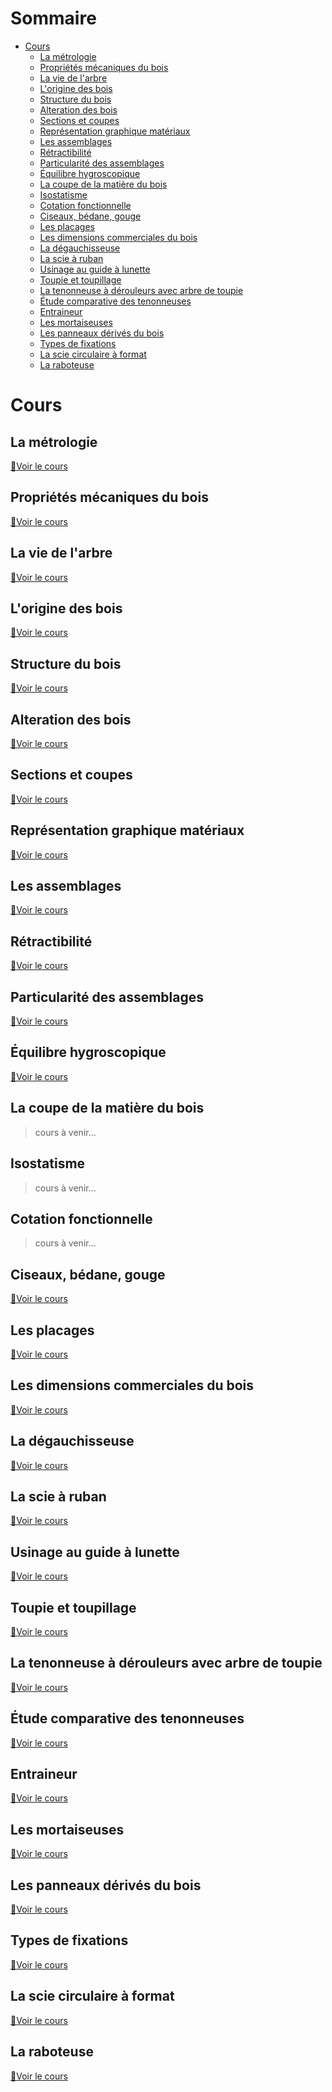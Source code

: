 <!-- TITLE: Cours de Technologie d'Ébénisterie -->
<!-- SUBTITLE: Page d'accueil des cours de Technologie d'Ébénisterie -->

# Sommaire

* [Cours](#cours)
	* [La métrologie](#metrologie)
	* [Propriétés mécaniques du bois](#proprietes_mecaniques_du_bois)
	* [La vie de l'arbre](#vie_de_arbre)
	* [L'origine des bois](#origine_des_bois)
	* [Structure du bois](#structure_du_bois)
	* [Alteration des bois](#alteration_des_bois)
	* [Sections et coupes](#sections_et_coupes)
	* [Représentation graphique matériaux](#representation_graphique_materiaux)
	* [Les assemblages](#les_assemblages)
	* [Rétractibilité](#retractibilite)
	* [Particularité des assemblages](#particularite_des_assemblages)
	* [Équilibre hygroscopique](#equilibre_hygroscopique)
	* [La coupe de la matière du bois](#la_coupe_de_la_matiere_du_bois)
	* [Isostatisme](#isostatisme)
	* [Cotation fonctionnelle](#cotation_fonctionnelle)
	* [Ciseaux, bédane, gouge](#ciseaux_bedane_gouge)
	* [Les placages](#les_placages)
	* [Les dimensions commerciales du bois](#dimensions_commerciales_du_bois)
	* [La dégauchisseuse](#degauchisseuse)
	* [La scie à ruban](#scie_a_ruban)
	* [Usinage au guide à lunette](#usinage_au_guide_a_lunette)
	* [Toupie et toupillage](#toupie_et_toupillage)
	* [La tenonneuse à dérouleurs avec arbre de toupie](#tenonneuse)
	* [Étude comparative des tenonneuses](#etude_comparative_des_tenonneuses)
	* [Entraineur](#entraineur)
	* [Les mortaiseuses](#mortaiseuses)
	* [Les panneaux dérivés du bois](#panneaux_derives_du_bois)
	* [Types de fixations](#types_de_fixations)
	* [La scie circulaire à format](#scie_circulaire_a_format)
	* [La raboteuse](#raboteuse)





<a name="cours"/>

# Cours

<a name="metrologie"/>

## La métrologie

[📖Voir le cours](/uploads/technologie-d-ebenisterie/metrologie.pdf "Metrologie")


<a name="proprietes_mecaniques_du_bois"/>

## Propriétés mécaniques du bois

[📖Voir le cours](/uploads/technologie-d-ebenisterie/proprietes-mecaniques-du-bois.pdf "Proprietes Mecaniques Du Bois")

<a name="vie_de_arbre"/>

## La vie de l'arbre

[📖Voir le cours](/uploads/technologie-d-ebenisterie/la-vie-de-l-arbre.pdf "La Vie De L Arbre")

<a name="origine_des_bois"/>

## L'origine des bois

[📖Voir le cours](/uploads/technologie-d-ebenisterie/origine-des-bois.pdf "Origine Des Bois")

<a name="structure_du_bois"/>

## Structure du bois

[📖Voir le cours](/uploads/technologie-d-ebenisterie/structure-du-bois.pdf "Structure Du Bois")


<a name="alteration_des_bois"/>

## Alteration des bois

[📖Voir le cours](/uploads/technologie-d-ebenisterie/alterations-des-bois.pdf "Alterations Des Bois")


<a name="sections_et_coupes"/>

## Sections et coupes

[📖Voir le cours](/uploads/technologie-d-ebenisterie/sections-et-coupe.pdf "Sections Et Coupe")


<a name="representation_graphique_materiaux"/>

## Représentation graphique matériaux

[📖Voir le cours](/uploads/technologie-d-ebenisterie/representation-graphique-materiaux.pdf "Representation Graphique Materiaux")


<a name="les_assemblages"/>

## Les assemblages

[📖Voir le cours](/uploads/technologie-d-ebenisterie/assemblages.pdf "Assemblages")


<a name="retractibilite"/>

## Rétractibilité

[📖Voir le cours](/uploads/technologie-d-ebenisterie/retractabilite.pdf "Retractabilite")

<a name="particularite_des_assemblages"/>

## Particularité des assemblages

[📖Voir le cours](/uploads/technologie-d-ebenisterie/particularite-des-assemblages.pdf "Particularite Des Assemblages")

<a name="equilibre_hygroscopique"/>

## Équilibre hygroscopique

[📖Voir le cours](/uploads/technologie-d-ebenisterie/equilibre-hygroscopique-des-bois.pdf "Equilibre Hygroscopique Des Bois")


<a name="la_coupe_de_la_matiere_du_bois"/>

## La coupe de la matière du bois

> cours à venir...


<a name="isostatisme"/>

## Isostatisme

> cours à venir...


<a name="cotation_fonctionnelle"/>

## Cotation fonctionnelle

> cours à venir...


<a name="ciseaux_bedane_gouge"/>

## Ciseaux, bédane, gouge

[📖Voir le cours](/uploads/technologie-d-ebenisterie/ciseau-bedane-gouge.pdf "Ciseau Bedane Gouge")


<a name="les_placages"/>

## Les placages

[📖Voir le cours](/uploads/technologie-d-ebenisterie/placages.pdf "Placages")


<a name="dimensions_commerciales_du_bois"/>

## Les dimensions commerciales du bois
[📖Voir le cours](/uploads/technologie-d-ebenisterie/dimensions-commerciales-du-bois.pdf "Dimensions Commerciales Du Bois")


<a name="degauchisseuse"/>

## La dégauchisseuse

[📖Voir le cours](/uploads/technologie-d-ebenisterie/degauchisseuse.pdf "Degauchisseuse")


<a name="scie_a_ruban"/>

## La scie à ruban

[📖Voir le cours](/uploads/technologie-d-ebenisterie/scie-ruban.pdf "Scie Ruban")


<a name="usinage_au_guide_a_lunette"/>

## Usinage au guide à lunette

[📖Voir le cours](/uploads/technologie-d-ebenisterie/usinage-au-guide-a-lunette.pdf "Usinage Au Guide A Lunette")


<a name="toupie_et_toupillage"/>

## Toupie et toupillage

[📖Voir le cours](/uploads/technologie-d-ebenisterie/toupie-toupillage.pdf "Toupie Toupillage")


<a name="tenonneuse"/>

## La tenonneuse à dérouleurs avec arbre de toupie

[📖Voir le cours](/uploads/technologie-d-ebenisterie/tenonneuse-a-derouleurs-avec-arbre-de-toupie.pdf "Tenonneuse A Derouleurs Avec Arbre De Toupie")


<a name="etude_comparative_des_tenonneuses"/>

## Étude comparative des tenonneuses

[📖Voir le cours](/uploads/technologie-d-ebenisterie/etude-comparative-tenonneuses.pdf "Etude Comparative Tenonneuses")


<a name="entraineur"/>

## Entraineur

[📖Voir le cours](/uploads/technologie-d-ebenisterie/entraineur.pdf "Entraineur")


<a name="mortaiseuses"/>

## Les mortaiseuses

[📖Voir le cours](/uploads/technologie-d-ebenisterie/mortaiseuses.pdf "Mortaiseuses")


<a name="panneaux_derives_du_bois"/>

## Les panneaux dérivés du bois

[📖Voir le cours](/uploads/technologie-d-ebenisterie/panneaux-derives-du-bois.pdf "Panneaux Derives Du Bois")


<a name="types_de_fixations"/>

## Types de fixations

[📖Voir le cours](/uploads/technologie-d-ebenisterie/types-de-fixations.pdf "Types De Fixations")


<a name="scie_circulaire_a_format"/>

## La scie circulaire à format

[📖Voir le cours](/uploads/technologie-d-ebenisterie/scie-circulaire-a-format.pdf "Scie Circulaire A Format")


<a name="raboteuse"/>

## La raboteuse

[📖Voir le cours](/uploads/technologie-d-ebenisterie/raboteuse.pdf "Raboteuse")


